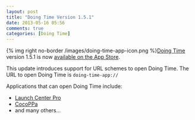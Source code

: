 ```yaml
---
layout: post
title: "Doing Time Version 1.5.1"
date: 2013-05-16 05:56
comments: true
categories: [Doing Time]
---
```

{% img right no-border /images/doing-time-app-icon.png %}[Doing Time](/doing-time) version 1.5.1 is now [available on the App Store](http://axsw.co/gdZJa6).

This update introduces support for URL schemes to open Doing Time. The URL to open Doing Time is `doing-time-app://`

Applications that can open Doing Time include:
- [Launch Center Pro](http://axsw.co/106wtG1)
- [CocoPPa](http://axsw.co/12DfXvJ)
- and many others...